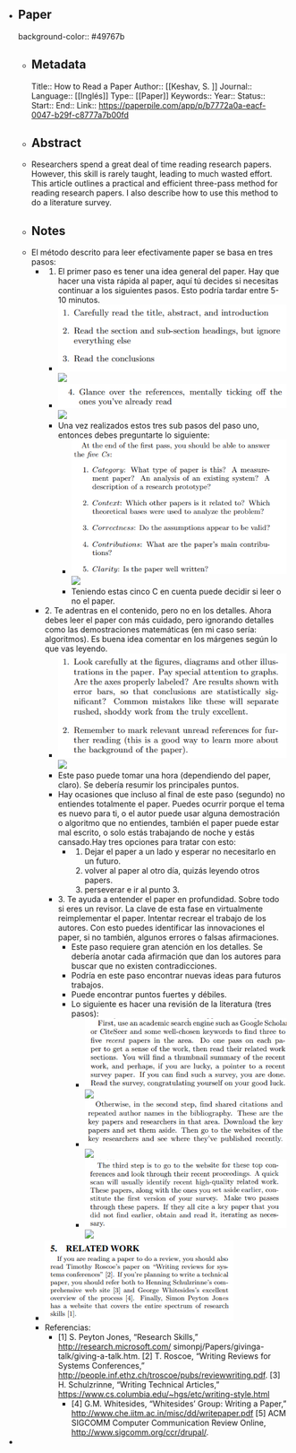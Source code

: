 - ## Paper
  background-color:: #49767b
	- ## Metadata
	  Title:: How to Read a Paper
	  Author:: [[Keshav, S. ]]
	  Journal::
	  Language:: [[Inglés]]
	  Type::  [[Paper]]
	  Keywords::
	  Year::
	  Status::
	  Start::
	  End::
	  Link:: https://paperpile.com/app/p/b7772a0a-eacf-0047-b29f-c8777a7b00fd
	- ## Abstract
	- Researchers spend a great deal of time reading research papers. However, this skill is rarely taught, leading to much wasted effort. This article outlines a practical and efficient three-pass method for reading research papers. I also describe how to use this method to do a literature survey.
	- ## Notes
	- El método descrito para leer efectivamente paper se basa en tres pasos:
		- 1. El primer paso es tener una idea general del paper. Hay que hacer una vista rápida al paper, aquí tú decides si necesitas continuar a los siguientes pasos. Esto podría tardar entre 5-10 minutos.
			- ![image.png](../assets/image_1656166748740_0.png) ![](https://hypernotes.zenkit.com/api/v1/lists/2362182/files/o3iooK6H8)
			- ![image.png](../assets/image_1656166759019_0.png) ![](https://hypernotes.zenkit.com/api/v1/lists/2362182/files/36EzqFSZJ)
			- Una vez realizados estos tres sub pasos del paso uno, entonces debes preguntarte lo siguiente:
				- ![image.png](../assets/image_1656166766737_0.png) ![](https://hypernotes.zenkit.com/api/v1/lists/2362182/files/1UCPoylG_)
				- Teniendo estas cinco C en cuenta puede decidir si leer o no el paper.
		- 2\. Te adentras en el contenido, pero no en los detalles. Ahora debes leer el paper con más cuidado, pero ignorando detalles como las demostraciones matemáticas (en mi caso sería: algoritmos). Es buena idea comentar en los márgenes según lo que vas leyendo.
			- ![image.png](../assets/image_1656166788438_0.png) ![](https://hypernotes.zenkit.com/api/v1/lists/2362182/files/LHe8ArZG7)
			- Este paso puede tomar una hora (dependiendo del paper, claro). Se debería resumir los principales puntos.
			- Hay ocasiones que incluso al final de este paso (segundo) no entiendes totalmente el paper. Puedes ocurrir porque el tema es nuevo para ti, o el autor puede usar alguna demostración o algoritmo que no entiendes, también el paper puede estar mal escrito, o solo estás trabajando de noche y estás cansado.Hay tres opciones para tratar con esto:
				- 1. Dejar el paper a un lado y esperar no necesitarlo en un futuro.
				  2. volver al paper al otro día, quizás leyendo otros papers.
				  3. perseverar e ir al punto 3.
			- 3\. Te ayuda a entender el paper en profundidad. Sobre todo si eres un revisor. La clave de esta fase en virtualmente reimplementar el paper. Intentar recrear el trabajo de los autores. Con esto puedes identificar las innovaciones el paper, si no también, algunos errores o falsas afirmaciones.
				- Este paso requiere gran atención en los detalles. Se debería anotar cada afirmación que dan los autores para buscar que no existen contradicciones.
				- Podría en este paso encontrar nuevas ideas para futuros trabajos.
				- Puede encontrar puntos fuertes y débiles.
				- Lo siguiente es hacer una revisión de la literatura (tres pasos):
					- ![image.png](../assets/image_1656166819910_0.png) ![](https://hypernotes.zenkit.com/api/v1/lists/2362182/files/fSeUUzkqj)
					- ![image.png](../assets/image_1656166828300_0.png) ![](https://hypernotes.zenkit.com/api/v1/lists/2362182/files/G5uVbMfTQ)
					- ![image.png](../assets/image_1656166834957_0.png) ![](https://hypernotes.zenkit.com/api/v1/lists/2362182/files/On8qYNEgV)
		- ![image.png](../assets/image_1656166844653_0.png)
		- Referencias:
			- [1] S. Peyton Jones, “Research Skills,”
			  http://research.microsoft.com/ simonpj/Papers/givinga-talk/giving-a-talk.htm.
			  [2] T. Roscoe, “Writing Reviews for Systems
			  Conferences,”
			  http://people.inf.ethz.ch/troscoe/pubs/reviewwriting.pdf.
			  [3] H. Schulzrinne, “Writing Technical Articles,”
			  https://www.cs.columbia.edu/~hgs/etc/writing-style.html
				- [4] G.M. Whitesides, “Whitesides’ Group: Writing a
				  Paper,”
				  http://www.che.iitm.ac.in/misc/dd/writepaper.pdf
				  [5] ACM SIGCOMM Computer Communication Review
				  Online, http://www.sigcomm.org/ccr/drupal/.
-